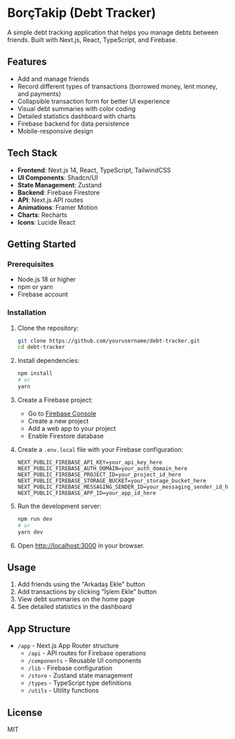 # BorçTakip (Debt Tracker)

A simple debt tracking application that helps you manage debts between friends. Built with Next.js, React, TypeScript, and Firebase.

## Features

- Add and manage friends
- Record different types of transactions (borrowed money, lent money, and payments)
- Collapsible transaction form for better UI experience
- Visual debt summaries with color coding
- Detailed statistics dashboard with charts
- Firebase backend for data persistence
- Mobile-responsive design

## Tech Stack

- **Frontend**: Next.js 14, React, TypeScript, TailwindCSS
- **UI Components**: Shadcn/UI
- **State Management**: Zustand
- **Backend**: Firebase Firestore
- **API**: Next.js API routes
- **Animations**: Framer Motion
- **Charts**: Recharts
- **Icons**: Lucide React

## Getting Started

### Prerequisites

- Node.js 18 or higher
- npm or yarn
- Firebase account

### Installation

1. Clone the repository:

   ```bash
   git clone https://github.com/yourusername/debt-tracker.git
   cd debt-tracker
   ```

2. Install dependencies:

   ```bash
   npm install
   # or
   yarn
   ```

3. Create a Firebase project:

   - Go to [Firebase Console](https://console.firebase.google.com/)
   - Create a new project
   - Add a web app to your project
   - Enable Firestore database

4. Create a `.env.local` file with your Firebase configuration:

   ```
   NEXT_PUBLIC_FIREBASE_API_KEY=your_api_key_here
   NEXT_PUBLIC_FIREBASE_AUTH_DOMAIN=your_auth_domain_here
   NEXT_PUBLIC_FIREBASE_PROJECT_ID=your_project_id_here
   NEXT_PUBLIC_FIREBASE_STORAGE_BUCKET=your_storage_bucket_here
   NEXT_PUBLIC_FIREBASE_MESSAGING_SENDER_ID=your_messaging_sender_id_here
   NEXT_PUBLIC_FIREBASE_APP_ID=your_app_id_here
   ```

5. Run the development server:

   ```bash
   npm run dev
   # or
   yarn dev
   ```

6. Open [http://localhost:3000](http://localhost:3000) in your browser.

## Usage

1. Add friends using the "Arkadaş Ekle" button
2. Add transactions by clicking "İşlem Ekle" button
3. View debt summaries on the home page
4. See detailed statistics in the dashboard

## App Structure

- `/app` - Next.js App Router structure
  - `/api` - API routes for Firebase operations
  - `/components` - Reusable UI components
  - `/lib` - Firebase configuration
  - `/store` - Zustand state management
  - `/types` - TypeScript type definitions
  - `/utils` - Utility functions

## License

MIT
